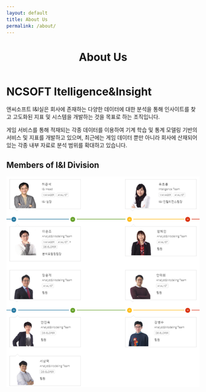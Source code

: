```yaml
---
layout: default
title: About Us
permalink: /about/
---
```

<div class="site-header-container {% if site.cover %}has-cover{% endif %}" {% if site.cover %}style="background-image: url('../assets/about_us.jpg');"{% endif %}>
  <div class="scrim {% if site.cover %}has-cover{% endif %}">
    <header class="site-header">
		<h1 class="title">About Us</h1>
    </header>
  </div>
</div>

# NCSOFT Itelligence&Insight

엔씨소프트 I&I실은 회사에 존재하는 다양한 데이터에 대한 분석을 통해 인사이트를 찾고 고도화된 지표 및 시스템을 개발하는 것을 목표로 하는 조직입니다.

게임 서비스를 통해 적재되는 각종 데이터를 이용하여 기계 학습 및 통계 모델링 기반의 서비스 및 지표를 개발하고 있으며, 최근에는 게임 데이터 뿐만 아니라 회사에 산재되어 있는 각종 내부 자료로 분석 범위를 확대하고 있습니다.

## Members of I&I Division
<img src='/assets/team.png'>
